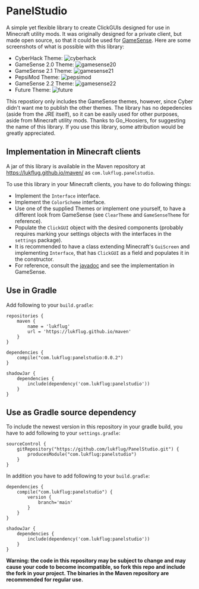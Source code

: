 # PanelStudio
A simple yet flexible library to create ClickGUIs designed for use in Minecraft utility mods. It was originally designed for a private client, but made open source, so that it could be used for [GameSense](https://github.com/IUDevman/gamesense-client). Here are some screenshots of what is possible with this library:
* CyberHack Theme:
![cyberhack](https://cdn.discordapp.com/attachments/755077474861449277/770697901499744286/2020-10-27_18.16.50.png)
* GameSense 2.0 Theme:
![gamesense20](https://cdn.discordapp.com/attachments/755077474861449277/770697937234821170/2020-10-27_18.16.59.png)
* GameSense 2.1 Theme:
![gamesense21](https://cdn.discordapp.com/attachments/755077474861449277/770697959947239424/2020-10-27_18.17.12.png)
* PepsiMod Theme:
![pepsimod](https://cdn.discordapp.com/attachments/755077474861449277/770698000129327124/2020-10-27_18.17.22.png)
* GameSense 2.2 Theme:
![gamesense22](https://cdn.discordapp.com/attachments/767021200685400075/772018964414857246/unknown.png)
* Future Theme:
![future](https://cdn.discordapp.com/attachments/755077474861449277/771799117998718986/unknown.png)

This repostiory only includes the GameSense themes, however, since Cyber didn't want me to publish the other themes. The library has no depedencies (aside from the JRE itself), so it can be easily used for other purposes, aside from Minecraft utility mods. Thanks to Go_Hoosiers, for suggesting the name of this library. If you use this library, some attribution would be greatly appreciated.

## Implementation in Minecraft clients
A jar of this library is available in the Maven repository at https://lukflug.github.io/maven/ as `com.lukflug.panelstudio`.

To use this library in your Minecraft clients, you have to do following things:
* Implement the `Interface` interface.
* Implement the `ColorScheme` interface.
* Use one of the supplied Themes or implement one yourself, to have a different look from GameSense (see `ClearTheme` and `GameSenseTheme` for reference).
* Populate the `ClickGUI` object with the desired components (probably requires marking your settings objects with the interfaces in the `settings` package).
* It is recommended to have a class extending Minecraft's `GuiScreen` and implementing `Interface`, that has `ClickGUI` as a field and populates it in the constructor.
* For reference, consult the [javadoc](https://lukflug.github.io/javadoc/panelstudio/0.0.2/) and see the implementation in GameSense.

## Use in Gradle
Add following to your `build.gradle`:
```
repositories {
	maven {
		name = 'lukflug'
		url = 'https://lukflug.github.io/maven'
	}
}

dependencies {
	compile("com.lukflug:panelstudio:0.0.2")
}

shadowJar {
	dependencies {
		include(dependency('com.lukflug:panelstudio'))
	}
}
```

## Use as Gradle source dependency
To include the newest version in this repository in your gradle build, you have to add following to your `settings.gradle`:
```
sourceControl {
	gitRepository("https://github.com/lukflug/PanelStudio.git") {
		producesModule("com.lukflug:panelstudio")
	}
}
```
In addition you have to add following to your `build.gradle`:
```
dependencies {
	compile("com.lukflug:panelstudio") {
		version {
			branch='main'
		}
	}
}

shadowJar {
	dependencies {
		include(dependency('com.lukflug:panelstudio'))
	}
}
```
**Warning: the code in this repository may be subject to change and may cause your code to become incompatible, so fork this repo and include the fork in your project. The binaries in  the Maven repository are recommended for regular use.**
